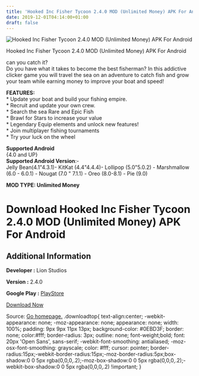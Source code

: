 ```yaml
---
title: 'Hooked Inc Fisher Tycoon 2.4.0 MOD (Unlimited Money) APK For Android'
date: 2019-12-01T04:14:00+01:00
draft: false
---
```


![Hooked Inc Fisher Tycoon 2.4.0 MOD (Unlimited Money) APK For Android](https://i0.wp.com/apkhome.net/wp-content/uploads/2019/11/Hooked-Inc-Fisher-Tycoon.png "Hooked Inc Fisher Tycoon 2.4.0 MOD (Unlimited Money) APK For Android")

  

Hooked Inc Fisher Tycoon 2.4.0 MOD (Unlimited Money) APK For Android

can you catch it?  
Do you have what it takes to become the best fisherman? In this addictive clicker game you will travel the sea on an adventure to catch fish and grow your team while earning money to improve your boat and speed!

**FEATURES:**  
\* Update your boat and build your fishing empire.  
\* Recruit and update your own crew.  
\* Search the sea Rare and Epic Fish  
\* Brawl for Stars to increase your value  
\* Legendary Equip elements and unlock new features!  
\* Join multiplayer fishing tournaments  
\* Try your luck on the wheel

**Supported Android**  
{4.0 and UP}  
**Supported Android Version**:-  
Jelly Bean(4.1"4.3.1)- KitKat (4.4"4.4.4)- Lollipop (5.0"5.0.2) - Marshmallow (6.0 - 6.0.1) - Nougat (7.0 " 7.1.1) - Oreo (8.0-8.1) - Pie (9.0)

**MOD TYPE: Unlimited Money**

Download Hooked Inc Fisher Tycoon 2.4.0 MOD (Unlimited Money) APK For Android
=============================================================================

Additional Information
----------------------

**Developer :** Lion Studios

**Version :** 2.4.0

**Google Play :** [PlayStore](https://play.google.com/store/apps/details?id=se.ace.fishinc)

  

[Download Now](https://store4app.co/post/hooked-inc-fisher-tycoon-2-4-0-mod-unlimited-money-apk-for-android_1575132453)

  
Source: [Go homepage.](https://store4app.co/post/hooked-inc-fisher-tycoon-2-4-0-mod-unlimited-money-apk-for-android_1575132453) .downloadtop{ text-align:center; -webkit-appearance: none; -moz-appearance: none; appearance: none; width: 100%; padding: 9px 9px 11px 13px; background-color: #0EBD3F; border: none; color:#fff; border-radius: 3px; outline: none; font-weight;bold; font: 20px 'Open Sans', sans-serif; -webkit-font-smoothing: antialiased; -moz-osx-font-smoothing: grayscale; color: #fff; cursor: pointer; border-radius:15px;-webkit-border-radius:15px;-moz-border-radius:5px;box-shadow:0 0 5px rgba(0,0,0,.2);-moz-box-shadow:0 0 5px rgba(0,0,0,.2);-webkit-box-shadow:0 0 5px rgba(0,0,0,.2) !important; }